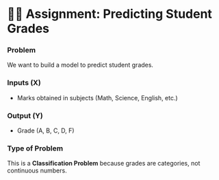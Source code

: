 # 🧑‍🎓 Assignment: Predicting Student Grades

### Problem
We want to build a model to predict student grades.

### Inputs (X)
- Marks obtained in subjects (Math, Science, English, etc.)

### Output (Y)
- Grade (A, B, C, D, F)

### Type of Problem
This is a **Classification Problem** because grades are categories, not continuous numbers.
